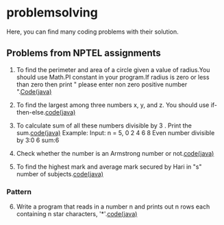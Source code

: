 # problemsolving
Here, you can find many coding problems with their solution.

## Problems from NPTEL assignments
    
1. To find the perimeter and area of a circle given a value of radius.You should use Math.PI constant in your program.If radius is zero       or less than zero then print " please enter non zero positive number ".<a href="https://github.com/rohitsa321/problemsolving/commit/aa1ecc68ee686427b49a7c02251eb8e9fa7a1734">Code(java)</a>

2. To find the largest among three numbers x, y, and z. You should use if-then-else.<a href="https://github.com/rohitsa321/problemsolving/commit/2f998f4edc13f6c5571b2b0dab0ce25b973a364a">code(java)</a>
3. To calculate sum of  all these numbers divisible by 3 . Print the sum.<a href="https://github.com/rohitsa321/problemsolving/commit/7116f0045e12a42cb49753d0acd565b7a7036cff">code(java)</a> Example:
      Input: n = 5,
      0 2 4 6 8
      Even number divisible by 3:0 6
      sum:6
4. Check whether the number is an Armstrong number or not.<a href="https://github.com/rohitsa321/problemsolving/commit/20e243f449042aac624c07b81f99b9c3ece2d364">code(java)</a>
5. To find the highest mark and average mark secured by Hari in "s" number of subjects.<a href="https://github.com/rohitsa321/problemsolving/commit/6880f469e640eeb152d0a204b2861dbddd70a012">code(java)</a>

### Pattern

6. Write a program that reads in a number n and prints out n rows each containing n star characters, '*'.<a href="https://github.com/rohitsa321/problemsolving/commit/539c27bffa077829cf1a7e9affa4b1e5bdb75523">code(java)</a>
